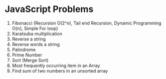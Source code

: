 # JavaScript Problems
1. Fibonacci (Recursion O(2^n), Tail end Recursion, Dynamic Programming O(n}, Simple For loop)
2. Karatsuba multiplication
3. Reverse a string
4. Reverse words a string
5. Palindrome
6. Prime Number
7. Sort (Merge Sort)
8. Most frequently occurring item in an Array
9. Find sum of two numbers in an unsorted array


